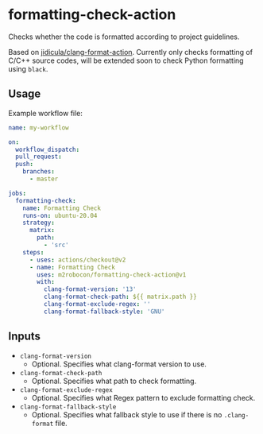 # formatting-check-action
Checks whether the code is formatted according to project guidelines.

Based on [jidicula/clang-format-action](https://github.com/jidicula/clang-format-action).
Currently only checks formatting of C/C++ source codes, will be extended soon to check Python formatting using `black`.

## Usage

Example workflow file:
```yaml
name: my-workflow

on:
  workflow_dispatch:
  pull_request:
  push:
    branches:
      - master

jobs:
  formatting-check:
    name: Formatting Check
    runs-on: ubuntu-20.04
    strategy:
      matrix:
        path:
          - 'src'
    steps:
      - uses: actions/checkout@v2
      - name: Formatting Check
        uses: m2robocon/formatting-check-action@v1
        with:
          clang-format-version: '13'
          clang-format-check-path: ${{ matrix.path }}
          clang-format-exclude-regex: ''
          clang-format-fallback-style: 'GNU'
```

## Inputs

- `clang-format-version`
  - Optional. Specifies what clang-format version to use.
- `clang-format-check-path`
  - Optional. Specifies what path to check formatting.
- `clang-format-exclude-regex`
  - Optional. Specifies what Regex pattern to exclude formatting check.
- `clang-format-fallback-style`
  - Optional. Specifies what fallback style to use if there is no `.clang-format` file.